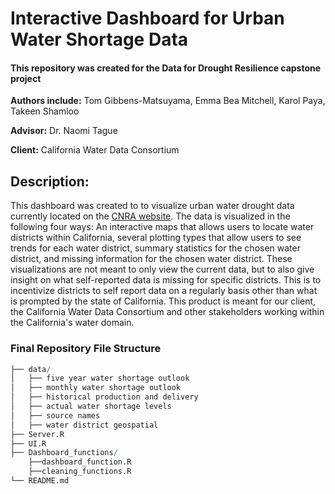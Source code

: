 # Interactive Dashboard for Urban Water Shortage Data
#### This repository was created for the Data for Drought Resilience capstone project 

**Authors include:** Tom Gibbens-Matsuyama, Emma Bea Mitchell, Karol Paya, Takeen Shamloo

**Advisor:** Dr. Naomi Tague

**Client:** California Water Data Consortium

## Description:

This dashboard was created to to visualize urban water drought data currently located on the [CNRA website](https://data.cnra.ca.gov/dataset/urban-water-data-drought). The data is visualized in the following four ways: An interactive maps that allows users to locate water districts within California, several plotting types that allow users to see trends for each water district, summary statistics for the chosen water district, and missing information for the chosen water district. These visualizations are not meant to only view the current data, but to also give insight on what self-reported data is missing for specific districts. This is to incentivize districts to self report data on a regularly basis other than what is prompted by the state of California. This product is meant for our client, the California Water Data Consortium and other stakeholders working within the California's water domain. 

### Final Repository File Structure
```r
├── data/
│   ├── five year water shortage outlook
│   ├── monthly water shortage outlook
│   ├── historical production and delivery
│   ├── actual water shortage levels
│   ├── source names
│   ├── water district geospatial
├── Server.R
├── UI.R
├── Dashboard_functions/
    ├──dashboard_function.R
    ├──cleaning_functions.R
└── README.md
```
